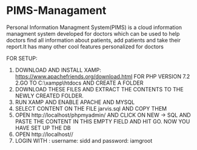 # PIMS-Managament

Personal Information Managment System(PIMS) is a cloud information managment system developed for doctors which can be used to help doctors find all information about patients, add patients and take their report.It has many other cool features personalized for doctors


FOR SETUP:

1. DOWNLOAD AND INSTALL XAMP: https://www.apachefriends.org/download.html FOR PHP VERSION 7.2
2.GO TO C:\xampp\htdocs AND CREATE A FOLDER 
3. DOWNLOAD THESE FILES AND EXTRACT THE CONTENTS TO THE NEWLY CREATED FOLDER.
4. RUN XAMP AND ENABLE APACHE AND MYSQL
5. SELECT CONTENT ON THE FILE jarvis.sql AND COPY THEM
6. OPEN http://localhost/phpmyadmin/ AND CLICK ON NEW -> SQL AND PASTE THE CONTENT IN THIS EMPTY FIELD AND HIT GO. NOW YOU HAVE SET UP THE DB
7. OPEN http://localhost/<THE FOLDER NAME WHICH YOU CREATED EARLIER>/
8. LOGIN WITH : username: sidd and password: iamgroot
  
